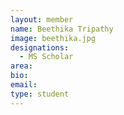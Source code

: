 ```yaml
---
layout: member
name: Beethika Tripathy
image: beethika.jpg
designations: 
  - MS Scholar
area:
bio:
email:
type: student
---
```

